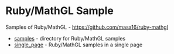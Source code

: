 Ruby/MathGL Sample
==================

Samples of Ruby/MathGL - https://github.com/masa16/ruby-mathgl

- [samples](https://github.com/masa16/ruby-mathgl-sample/tree/master/samples) - directory for Ruby/MathGL samples
- [single_page](https://github.com/masa16/ruby-mathgl-sample/tree/master/single_page) - Ruby/MathGL samples in a single page

